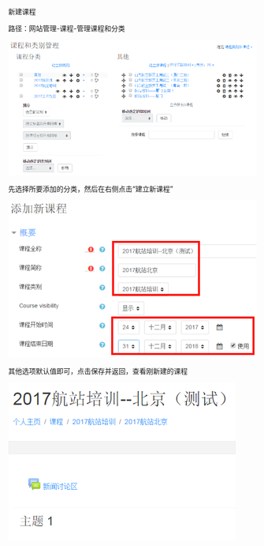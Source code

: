 新建课程

路径：网站管理-课程-管理课程和分类

![](/assets/immport.png)

先选择所要添加的分类，然后在右侧点击“建立新课程”

![](/assets/捕获.PNG)

其他选项默认值即可，点击保存并返回，查看刚新建的课程

![](/assets/ipppmport.png)









